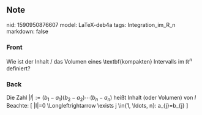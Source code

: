 ## Note
nid: 1590950876607
model: LaTeX-deb4a
tags: Integration_im_R_n
markdown: false

### Front
Wie ist der Inhalt / das Volumen eines \textbf{kompakten} Intervalls im $\mathbb{R}^n$ definiert?

### Back
Die Zahl $|I|:=\left(b_{1}-a_{1}\right)\left(b_{2}-a_{2}\right) \cdots\left(b_{n}-a_{n}\right)$ heißt Inhalt (oder Volumen) von $I$
Beachte:
\[
|I|=0 \Longleftrightarrow \exists j \in\{1, \ldots, n\}: a_{j}=b_{j}
\]
